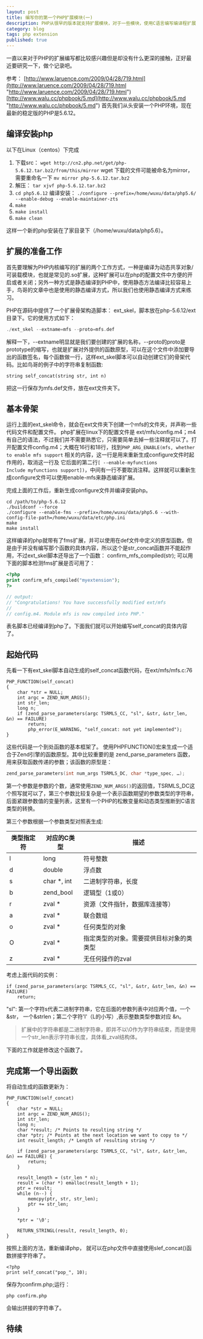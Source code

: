 ```yaml
---
layout: post
title: 编写你的第一个PHP扩展模块(一)
description: PHP从很早的版本就支持扩展模块，对于一些模块，使用C语言编写编译程扩展，可以极大的提高性能，比如yaf, phalcon等框架，而一些通用组件编写程可安装模块，可以丰富PHP的功能特性，比如xdebug等。
category: blog
tags: php extension 
published: true
---
```

一直以来对于PHP的扩展编写都比较感兴趣但是却没有什么更深的接触，正好最近要研究一下，做个记录吧。

参考： 
[http://www.laruence.com/2009/04/28/719.html](http://www.laruence.com/2009/04/28/719.html "http://www.laruence.com/2009/04/28/719.html")
[http://www.walu.cc/phpbook/5.md](http://www.walu.cc/phpbook/5.md "http://www.walu.cc/phpbook/5.md")
首先我们从头安装一个PHP环境，现在最新的稳定版的PHP是5.6.12。

## 编译安装php ##
以下在Linux（centos）下完成

1. 下载src： `wget http://cn2.php.net/get/php-5.6.12.tar.bz2/from/this/mirror` wget 下载的文件可能被命名为mirror，需要重命名一下 ```mv mirror php-5.6.12.tar.bz2```
2. 解压： ```tar xjvf php-5.6.12.tar.bz2```
3. ```cd php5.6.12``` 编译安装： ```./configure --prefix=/home/wuxu/data/php5.6/ --enable-debug --enable-maintainer-zts```
4. ```make```
5. ```make install```
6. ```make clean```

这样一个新的php安装在了家目录下（/home/wuxu/data/php5.6）。

## 扩展的准备工作 ##
首先要理解为PHP内核编写的扩展的两个工作方式，一种是编译为动态共享对象/可装载模块，也就是常见的.so扩展，这种扩展可以在php的配置文件中方便的开启或者关闭；另外一种方式是静态编译到PHP中，使用静态方法编译比较容易上手，鸟哥的文章中也是使用的静态编译方式，所以我们也使用静态编译方式来练习。

PHP在源码中提供了一个扩展骨架构造脚本： ext_skel，脚本放在php-5.6.12/ext目录下。它的使用方式如下： 

```php
./ext_skel --extname=mfs --proto=mfs.def
```
解释一下，--extname明显就是我们要创建的扩展的名称，--proto的proto是prototype的缩写，也就是扩展对外提供的函数原型，可以在这个文件中添加要导出的函数签名，每个函数做一行，这样ext_skel脚本可以自动创建它们的骨架代码。比如鸟哥的例子中的字符串复制函数:

```
string self_concat(string str, int n)
```
把这一行保存为mfs.def文件，放在ext文件夹下。

## 基本骨架 ##
运行上面的ext_skel命令，就会在ext文件夹下创建一个mfs的文件夹，并声称一些代码文件和配置文件。 php扩展在linux下的配置文件是 ext/mfs/config.m4；m4有自己的语法，不过我们并不需要熟悉它，只需要简单去掉一些注释就可以了。打开配置文件config.m4；大概在16行和18行，找到```PHP_ARG_ENABLE(mfs, whether to enable mfs support``` 相关的内容，这一行是用来重新生成configure文件时起作用的，取消这一行及
它后面的第二行```[ --enable-myfunctions                Include myfunctions support])```，中间有一行不要取消注释。这样就可以重新生成configure文件可以使用enable-mfs来静态编译扩展。

完成上面的工作后，重新生成configure文件并编译安装php。

```
cd /path/to/php-5.6.12
./buildconf --force
./configure --enable-fms --prefix=/home/wuxu/data/php5.6 --with-config-file-path=/home/wuxu/data/etc/php.ini
make
make install
```
这样编译的php就带有了fms扩展，并可以使用在def文件中定义的原型函数。但是由于并没有编写那个函数的具体内容，所以这个是str_concat函数并不能起作用，不过ext_skel脚本还导出了一个函数： confirm_mfs_compiled(str); 可以用下面的脚本检测fms扩展是否可用了：

```php
<?php
print confirm_mfs_compiled("myextension");
?>

// output: 
// "Congratulations! You have successfully modified ext/mfs
//  
// config.m4. Module mfs is now compiled into PHP."
```
表名脚本已经编译到php了。下面我们就可以开始编写self_concat的具体内容了。

## 起始代码 ##
先看一下有ext_skel脚本自动生成的self_concat函数代码，在ext/mfs/mfs.c:76 

```
PHP_FUNCTION(self_concat)
{
	char *str = NULL;
	int argc = ZEND_NUM_ARGS();
	int str_len;
	long n;
	if (zend_parse_parameters(argc TSRMLS_CC, "sl", &str, &str_len, &n) == FAILURE)
		return;
		php_error(E_WARNING, "self_concat: not yet implemented");
}
```
这些代码是一个到处函数的基本框架了。
使用PHPFUNCTION()宏来生成一个适合于Zend引擎的函数原型。其中比较重要的是 zend_parse_parameters 函数，用来获取函数传递的参数；该函数的原型是：

```c
zend_parse_parameters(int num_args TSRMLS_DC, char *type_spec, …);
```
第一个参数是参数的个数，通常使用```ZEND_NUM_ARGS()```的返回值，TSRMLS_DC这个照写就可以了，第三个参数比较复杂是一个表示函数期望的参数类型的字符串，后面紧跟参数值的变量列表，这里有一个PHP的松散变量和动态类型推断到C语言类型的转换。

第三个参数根据一个参数类型对照表生成:


|类型指定符 |对应的C类型 | 描述|
|------------|-----------|------|
|l |long | 符号整数|
|d |double | 浮点数|
|s |char *, int | 二进制字符串，长度|
|b |zend_bool | 逻辑型（1或0）|
|r |zval * | 资源（文件指针，数据库连接等）|
|a |zval * | 联合数组|
|o |zval * | 任何类型的对象|
|O |zval * | 指定类型的对象。需要提供目标对象的类类型|
|z |zval * | 无任何操作的zval|

考虑上面代码的实例：

```
if (zend_parse_parameters(argc TSRMLS_CC, "sl", &str, &str_len, &n) == FAILURE)
	return;
```
"sl": 第一个字符s代表二进制字符串，它在后面的参数列表中对应两个值，一个 &str， 一个&strlen；第二个字符'l'（L的小写）,表示整数类型参数对应 &n。

> 扩展中的字符串都是二进制字符串，即并不以\0作为字符串结束，而是使用一个str_len表示字符串长度，具体看_zval结构体。

下面的工作就是修改这个函数了。

## 完成第一个导出函数 ##

将自动生成的函数更新为：

```
PHP_FUNCTION(self_concat)
{
	char *str = NULL;
	int argc = ZEND_NUM_ARGS();
	int str_len;
	long n;
	char *result; /* Points to resulting string */
	char *ptr; /* Points at the next location we want to copy to */
	int result_length; /* Length of resulting string */
	
	if (zend_parse_parameters(argc TSRMLS_CC, "sl", &str, &str_len, &n) == FAILURE) {
		return;
	}

	result_length = (str_len * n);
	result = (char *) emalloc(result_length + 1);
	ptr = result;
	while (n--) {
		memcpy(ptr, str, str_len);
		ptr += str_len;
	}

	*ptr = '\0';

	RETURN_STRINGL(result, result_length, 0);
} 
```
按照上面的方法，重新编译php， 就可以在php文件中直接使用slef_concat()函数拼接字符串了。

```
<?php
print self_concat("pop_", 10);
```
保存为confirm.php;运行：

```
php confirm.php
```
会输出拼接的字符串了。

## 待续 ##



